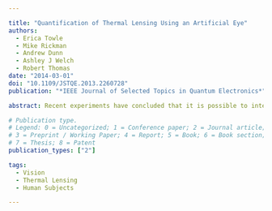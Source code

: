 ```yaml
---

title: "Quantification of Thermal Lensing Using an Artificial Eye"
authors:
  - Erica Towle
  - Mike Rickman
  - Andrew Dunn
  - Ashley J Welch
  - Robert Thomas
date: "2014-03-01"
doi: "10.1109/JSTQE.2013.2260728"
publication: "*IEEE Journal of Selected Topics in Quantum Electronics*"

abstract: Recent experiments have concluded that it is possible to interrupt the vision of human subjects using infrared (IR) light through an effect known as thermal lensing. While these experiments successfully demonstrated the influence of thermal lensing on an Amsler grid target, little has been done to quantify the amount of visual disruption resulting from this phenomenon. Therefore, an artificial eye system was configured to better quantify the refractive power of the thermal lens generated within the human eye. The influence of 1319 nm energy with power levels from 220 to 630 mW and exposure durations between 0.25 and 1.00 s was evaluated based on changes induced within a visible probe beam (542 nm). Results showed up to a -2.0 D blur could be induced in human subjects using these energy levels. Results also established a relationship between the peak IR power and exposure durations used to determine the strength of the thermal lens.

# Publication type.
# Legend: 0 = Uncategorized; 1 = Conference paper; 2 = Journal article;
# 3 = Preprint / Working Paper; 4 = Report; 5 = Book; 6 = Book section;
# 7 = Thesis; 8 = Patent
publication_types: ["2"]

tags:
  - Vision
  - Thermal Lensing
  - Human Subjects

---
```

